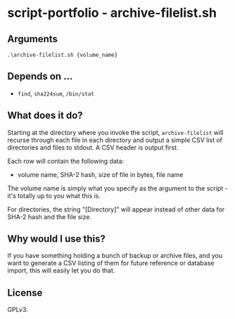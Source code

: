 # script-portfolio - archive-filelist.sh

## Arguments

`.\archive-filelist.sh {volume_name}`

## Depends on ...

- `find`, `sha224sum`, `/bin/stat`

## What does it do?

Starting at the directory where you invoke the script, `archive-filelist` will recurse through each file in each directory and output a simple CSV list of directories and files to stdout. A CSV header is output first.

Each row will contain the following data:

- volume name, SHA-2 hash, size of file in bytes, file name

The volume name is simply what you specify as the argument to the script - it's totally up to you what this is.

For directories, the string "[Directory]" will appear instead of other data for SHA-2 hash and the file size.

## Why would I use this?

If you have something holding a bunch of backup or archive files, and you want to generate a CSV listing of them for future reference or database import, this will easily let you do that.

## License

GPLv3.

